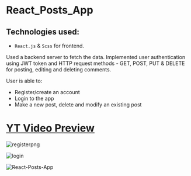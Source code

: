 # React_Posts_App

## Technologies used:

- `React.js` & `Scss` for frontend.

Used a backend server to fetch the data. Implemented user authentication using JWT token and HTTP request methods - GET, POST, PUT & DELETE for posting, editing and deleting comments.

User is able to:

* Register/create an account
* Login to the app
* Make a new post, delete and modify an existing post

# [YT Video Preview](https://www.youtube.com/watch?v=Phcp9ITKSfE)


![registerpng](https://user-images.githubusercontent.com/95870159/217366863-9b69358b-59ce-463f-a2cf-a591c2c18088.png)

![login](https://user-images.githubusercontent.com/95870159/217366913-1a8c1f7a-81af-49d9-ac48-23af22fdb0ea.png)

![React-Posts-App](https://user-images.githubusercontent.com/95870159/217366932-5b97e493-179d-43aa-9ff8-6bfba9a298ce.png)
